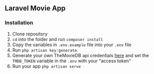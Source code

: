 ## Laravel Movie App

### Installation
1. Clone repository
2. `cd` into the folder and run `composer install`
3. Copy the variables in `.env.example` file into your `.env` file
4. Run `php artisan key:generate`
5. Generate your own TheMovieDB api credentials [here](https://www.themoviedb.org/documentation/api) and set the `TMDB_TOKEN` variable in the `.env` with your "access token"
6. Run your app `php artisan serve`
